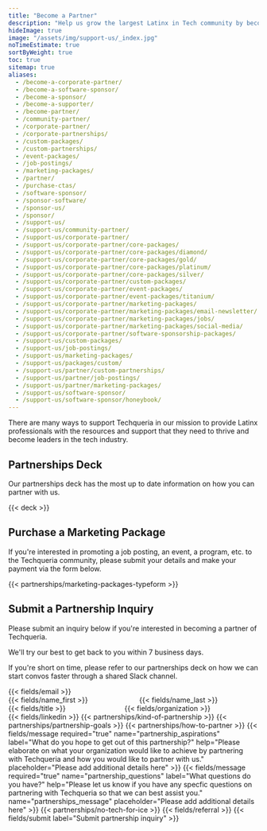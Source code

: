 ```yaml
---
title: "Become a Partner"
description: "Help us grow the largest Latinx in Tech community by becoming a partner, sponsor, speaker or volunteer. 💙"
hideImage: true
image: "/assets/img/support-us/_index.jpg"
noTimeEstimate: true
sortByWeight: true
toc: true
sitemap: true
aliases:
  - /become-a-corporate-partner/
  - /become-a-software-sponsor/
  - /become-a-sponsor/
  - /become-a-supporter/
  - /become-partner/
  - /community-partner/
  - /corporate-partner/
  - /corporate-partnerships/
  - /custom-packages/
  - /custom-partnerships/
  - /event-packages/
  - /job-postings/
  - /marketing-packages/
  - /partner/
  - /purchase-ctas/
  - /software-sponsor/
  - /sponsor-software/
  - /sponsor-us/
  - /sponsor/
  - /support-us/
  - /support-us/community-partner/
  - /support-us/corporate-partner/
  - /support-us/corporate-partner/core-packages/
  - /support-us/corporate-partner/core-packages/diamond/
  - /support-us/corporate-partner/core-packages/gold/
  - /support-us/corporate-partner/core-packages/platinum/
  - /support-us/corporate-partner/core-packages/silver/
  - /support-us/corporate-partner/custom-packages/
  - /support-us/corporate-partner/event-packages/
  - /support-us/corporate-partner/event-packages/titanium/
  - /support-us/corporate-partner/marketing-packages/
  - /support-us/corporate-partner/marketing-packages/email-newsletter/
  - /support-us/corporate-partner/marketing-packages/jobs/
  - /support-us/corporate-partner/marketing-packages/social-media/
  - /support-us/corporate-partner/software-sponsorship-packages/
  - /support-us/custom-packages/
  - /support-us/job-postings/
  - /support-us/marketing-packages/
  - /support-us/packages/custom/
  - /support-us/partner/custom-partnerships/
  - /support-us/partner/job-postings/
  - /support-us/partner/marketing-packages/
  - /support-us/software-sponsor/
  - /support-us/software-sponsor/honeybook/
---
```


There are many ways to support Techqueria in our mission to provide Latinx professionals with the resources and support that they need to thrive and become leaders in the tech industry.

## Partnerships Deck

Our partnerships deck has the most up to date information on how you can partner with us.

{{< deck >}}

## Purchase a Marketing Package

If you're interested in promoting a job posting, an event, a program, etc. to the Techqueria community, please submit your details and make your payment via the form below.

{{< partnerships/marketing-packages-typeform >}}

## Submit a Partnership Inquiry

Please submit an inquiry below if you're interested in becoming a partner of Techqueria.

We'll try our best to get back to you within 7 business days.

If you're short on time, please refer to our partnerships deck on how we can start convos faster through a shared Slack channel.

<form name="Partnerships" method="POST" data-netlify-recaptcha="true" data-netlify="true" action="/success/partner/" class="form--centered no-ids" id="form_partner_with_techqueria">
  <input type="hidden" aria-label="Subject" name="_subject" value="Techqueria - New Partnership Inquiry">
  <!-- Email -->
  <div class="mb-0-field">
    {{< fields/email >}}
  </div>
  <div class="columns mb-0">
    <div class="column pb-0">
      <!-- First Name -->
      {{< fields/name_first >}}
    </div>
    <div class="column pb-0">
      <!-- Last Name -->
      {{< fields/name_last >}}
    </div>
  </div>
    <div class="columns mb-0">
    <div class="column pb-0">
      <!-- Title -->
      {{< fields/title >}}
    </div>
    <div class="column pb-0">
      <!-- Organization -->
      {{< fields/organization >}}
    </div>
  </div>
  <!-- LinkedIn -->
  {{< fields/linkedin >}}
  <!-- Kinds of Partnerships -->
  {{< partnerships/kind-of-partnership >}}
  <!-- Partnership Goals -->
  {{< partnerships/partnership-goals >}}
  <!-- How to Partner -->
  {{< partnerships/how-to-partner >}}
  <!-- Elaborate on how they want to partner -->
  {{< fields/message required="true" name="partnership_aspirations" label="What do you hope to get out of this partnership?" help="Please elaborate on what your organization would like to achieve by partnering with Techqueria and how you would like to partner with us." placeholder="Please add additional details here" >}}
  <!-- Elaborate on any questions they have -->
  {{< fields/message required="true" name="partnership_questions" label="What questions do you have?" help="Please let us know if you have any specfic questions on partnering with Techqueria so that we can best assist you." name="partnerships_message" placeholder="Please add additional details here" >}}
  <!-- No Tech for ICE -->
  {{< partnerships/no-tech-for-ice >}}
  <!-- How did they hear about Techqueria? -->
  {{< fields/referral >}}
  <!-- Submit form -->
  {{< fields/submit label="Submit partnership inquiry" >}}
</form>
<script src="/assets/js/partner.js"></script>

<div class="mt-4"></div>
